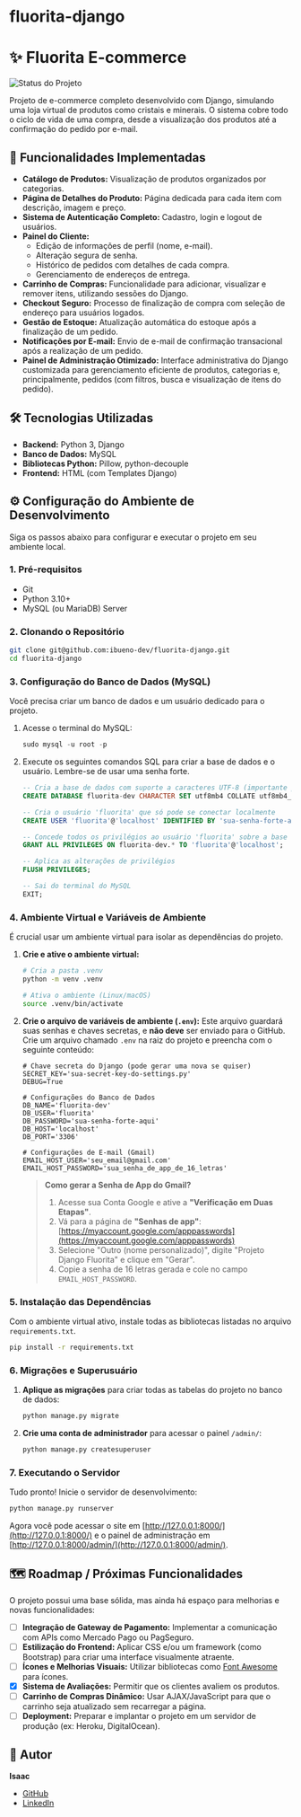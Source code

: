 # fluorita-django
# ✨ Fluorita E-commerce

![Status do Projeto](https://img.shields.io/badge/status-em%20desenvolvimento-yellowgreen)

Projeto de e-commerce completo desenvolvido com Django, simulando uma loja virtual de produtos como cristais e minerais. O sistema cobre todo o ciclo de vida de uma compra, desde a visualização dos produtos até a confirmação do pedido por e-mail.

## 🚀 Funcionalidades Implementadas

-   **Catálogo de Produtos:** Visualização de produtos organizados por categorias.
-   **Página de Detalhes do Produto:** Página dedicada para cada item com descrição, imagem e preço.
-   **Sistema de Autenticação Completo:** Cadastro, login e logout de usuários.
-   **Painel do Cliente:**
    -   Edição de informações de perfil (nome, e-mail).
    -   Alteração segura de senha.
    -   Histórico de pedidos com detalhes de cada compra.
    -   Gerenciamento de endereços de entrega.
-   **Carrinho de Compras:** Funcionalidade para adicionar, visualizar e remover itens, utilizando sessões do Django.
-   **Checkout Seguro:** Processo de finalização de compra com seleção de endereço para usuários logados.
-   **Gestão de Estoque:** Atualização automática do estoque após a finalização de um pedido.
-   **Notificações por E-mail:** Envio de e-mail de confirmação transacional após a realização de um pedido.
-   **Painel de Administração Otimizado:** Interface administrativa do Django customizada para gerenciamento eficiente de produtos, categorias e, principalmente, pedidos (com filtros, busca e visualização de itens do pedido).

## 🛠️ Tecnologias Utilizadas

-   **Backend:** Python 3, Django
-   **Banco de Dados:** MySQL
-   **Bibliotecas Python:** Pillow, python-decouple
-   **Frontend:** HTML (com Templates Django)

## ⚙️ Configuração do Ambiente de Desenvolvimento

Siga os passos abaixo para configurar e executar o projeto em seu ambiente local.

### 1. Pré-requisitos

-   Git
-   Python 3.10+
-   MySQL (ou MariaDB) Server

### 2. Clonando o Repositório

```bash
git clone git@github.com:ibueno-dev/fluorita-django.git
cd fluorita-django
```

### 3. Configuração do Banco de Dados (MySQL)

Você precisa criar um banco de dados e um usuário dedicado para o projeto.

1.  Acesse o terminal do MySQL:
    ```sql
    sudo mysql -u root -p
    ```

2.  Execute os seguintes comandos SQL para criar a base de dados e o usuário. Lembre-se de usar uma senha forte.

    ```sql
    -- Cria a base de dados com suporte a caracteres UTF-8 (importante para acentuação)
    CREATE DATABASE fluorita-dev CHARACTER SET utf8mb4 COLLATE utf8mb4_unicode_ci;

    -- Cria o usuário 'fluorita' que só pode se conectar localmente
    CREATE USER 'fluorita'@'localhost' IDENTIFIED BY 'sua-senha-forte-aqui';

    -- Concede todos os privilégios ao usuário 'fluorita' sobre a base de dados 'fluorita-dev'
    GRANT ALL PRIVILEGES ON fluorita-dev.* TO 'fluorita'@'localhost';

    -- Aplica as alterações de privilégios
    FLUSH PRIVILEGES;

    -- Sai do terminal do MySQL
    EXIT;
    ```

### 4. Ambiente Virtual e Variáveis de Ambiente

É crucial usar um ambiente virtual para isolar as dependências do projeto.

1.  **Crie e ative o ambiente virtual:**
    ```bash
    # Cria a pasta .venv
    python -m venv .venv

    # Ativa o ambiente (Linux/macOS)
    source .venv/bin/activate
    ```

2.  **Crie o arquivo de variáveis de ambiente (`.env`):**
    Este arquivo guardará suas senhas e chaves secretas, e **não deve** ser enviado para o GitHub. Crie um arquivo chamado `.env` na raiz do projeto e preencha com o seguinte conteúdo:

    ```env
    # Chave secreta do Django (pode gerar uma nova se quiser)
    SECRET_KEY='sua-secret-key-do-settings.py'
    DEBUG=True

    # Configurações do Banco de Dados
    DB_NAME='fluorita-dev'
    DB_USER='fluorita'
    DB_PASSWORD='sua-senha-forte-aqui'
    DB_HOST='localhost'
    DB_PORT='3306'

    # Configurações de E-mail (Gmail)
    EMAIL_HOST_USER='seu_email@gmail.com'
    EMAIL_HOST_PASSWORD='sua_senha_de_app_de_16_letras'
    ```

    > **Como gerar a Senha de App do Gmail?**
    > 1.  Acesse sua Conta Google e ative a **"Verificação em Duas Etapas"**.
    > 2.  Vá para a página de **"Senhas de app"**: [https://myaccount.google.com/apppasswords](https://myaccount.google.com/apppasswords)
    > 3.  Selecione "Outro (nome personalizado)", digite "Projeto Django Fluorita" e clique em "Gerar".
    > 4.  Copie a senha de 16 letras gerada e cole no campo `EMAIL_HOST_PASSWORD`.

### 5. Instalação das Dependências

Com o ambiente virtual ativo, instale todas as bibliotecas listadas no arquivo `requirements.txt`.

```bash
pip install -r requirements.txt
```

### 6. Migrações e Superusuário

1.  **Aplique as migrações** para criar todas as tabelas do projeto no banco de dados:
    ```bash
    python manage.py migrate
    ```

2.  **Crie uma conta de administrador** para acessar o painel `/admin/`:
    ```bash
    python manage.py createsuperuser
    ```

### 7. Executando o Servidor

Tudo pronto! Inicie o servidor de desenvolvimento:

```bash
python manage.py runserver
```

Agora você pode acessar o site em [http://127.0.0.1:8000/](http://127.0.0.1:8000/) e o painel de administração em [http://127.0.0.1:8000/admin/](http://127.0.0.1:8000/admin/).

## 🗺️ Roadmap / Próximas Funcionalidades

O projeto possui uma base sólida, mas ainda há espaço para melhorias e novas funcionalidades:

-   [ ] **Integração de Gateway de Pagamento:** Implementar a comunicação com APIs como Mercado Pago ou PagSeguro.
-   [ ] **Estilização do Frontend:** Aplicar CSS e/ou um framework (como Bootstrap) para criar uma interface visualmente atraente.
-   [ ] **Ícones e Melhorias Visuais:** Utilizar bibliotecas como [Font Awesome](https://fontawesome.com/) para ícones.
-   [X] **Sistema de Avaliações:** Permitir que os clientes avaliem os produtos.
-   [ ] **Carrinho de Compras Dinâmico:** Usar AJAX/JavaScript para que o carrinho seja atualizado sem recarregar a página.
-   [ ] **Deployment:** Preparar e implantar o projeto em um servidor de produção (ex: Heroku, DigitalOcean).

## 👤 Autor

**Isaac**

-   [GitHub](https://github.com/ibueno-dev)
-   [LinkedIn]()